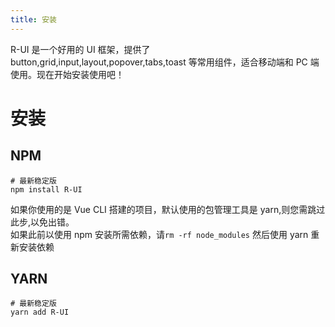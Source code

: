```yaml
---
title: 安装
---
```

R-UI 是一个好用的 UI 框架，提供了 button,grid,input,layout,popover,tabs,toast 等常用组件，适合移动端和 PC 端使用。现在开始安装使用吧！

# 安装
## NPM
```shell script
# 最新稳定版
npm install R-UI
```
如果你使用的是 Vue CLI 搭建的项目，默认使用的包管理工具是 yarn,则您需跳过此步,以免出错。  
如果此前以使用 npm 安装所需依赖，请`rm -rf node_modules` 然后使用 yarn 重新安装依赖
## YARN
```shell script
# 最新稳定版
yarn add R-UI
```